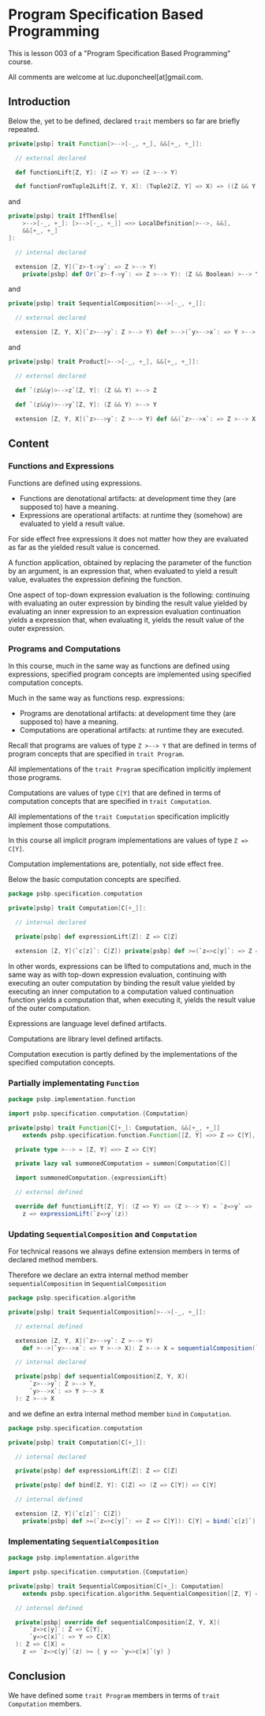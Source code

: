 # Program Specification Based Programming

This is lesson 003 of a "Program Specification Based Programming" course.

All comments are welcome at luc.duponcheel[at]gmail.com.

## Introduction

Below the, yet to be defined, declared `trait` members so far are briefly repeated.

```scala
private[psbp] trait Function[>-->[-_, +_], &&[+_, +_]]:

  // external declared

  def functionLift[Z, Y]: (Z => Y) => (Z >--> Y)

  def functionFromTuple2Lift[Z, Y, X]: (Tuple2[Z, Y] => X) => ((Z && Y) >--> X)
```

and

```scala
private[psbp] trait IfThenElse[
    >-->[-_, +_]: [>-->[-_, +_]] =>> LocalDefinition[>-->, &&],
    &&[+_, +_]
]:

  // internal declared

  extension [Z, Y](`z>-t->y`: => Z >--> Y)
    private[psbp] def Or(`z>-f->y`: => Z >--> Y): (Z && Boolean) >--> Y
```

and

```scala
private[psbp] trait SequentialComposition[>-->[-_, +_]]:

  // external declared

  extension [Z, Y, X](`z>-->y`: Z >--> Y) def >-->(`y>-->x`: => Y >--> X): Z >--> X
```

and

```scala
private[psbp] trait Product[>-->[-_, +_], &&[+_, +_]]:

  // external declared

  def `(z&&y)>-->z`[Z, Y]: (Z && Y) >--> Z

  def `(z&&y)>-->y`[Z, Y]: (Z && Y) >--> Y

  extension [Z, Y, X](`z>-->y`: Z >--> Y) def &&(`z>-->x`: => Z >--> X): Z >--> (Y && X)
```

## Content

### Functions and Expressions

Functions are defined using expressions.

- Functions are denotational artifacts: at development time they (are supposed to) have a meaning.
- Expressions are operational artifacts: at runtime they (somehow) are evaluated to yield a result value.

For side effect free expressions it does not matter how they are evaluated as far as the yielded result value is
concerned.

A function application, obtained by replacing the parameter of the function by an argument, is an expression that, when
evaluated to yield a result value, evaluates the expression defining the function. 

One aspect of top-down expression evaluation is the following: continuing with evaluating an outer expression by binding
the result value yielded by evaluating an inner expression to an expression evaluation continuation yields a expression
that, when evaluating it, yields the result value of the outer expression.

### Programs and Computations

In this course, much in the same way as functions are defined using expressions, specified program concepts are
implemented using specified computation concepts.

Much in the same way as functions resp. expressions:

- Programs are denotational artifacts: at development time they (are supposed to) have a meaning.
- Computations are operational artifacts: at runtime they are executed.

Recall that programs are values of type `Z >--> Y` that are defined in terms of program concepts that are specified in
`trait Program`. 

All implementations of the `trait Program` specification implicitly implement those programs. 

Computations are values of type `C[Y]` that are defined in terms of computation concepts that are specified in
`trait Computation`.

All implementations of the `trait Computation` specification implicitly implement those computations. 

In this course all implicit program implementations are values of type `Z => C[Y]`. 

Computation implementations are, potentially, not side effect free.

Below the basic computation concepts are specified.

```scala
package psbp.specification.computation

private[psbp] trait Computation[C[+_]]:

  // internal declared

  private[psbp] def expressionLift[Z]: Z => C[Z]

  extension [Z, Y](`c[z]`: C[Z]) private[psbp] def >=(`z=>c[y]`: => Z => C[Y]): C[Y]
```

In other words, expressions can be lifted to computations and, much in the same way as with top-down expression
evaluation, continuing with executing an outer computation by binding the result value yielded by executing an inner
computation to a computation valued continuation function yields a computation that, when executing it, yields the
result value of the outer computation.

Expressions are language level defined artifacts. 

Computations are library level defined artifacts. 

Computation execution is partly defined by the implementations of the specified computation concepts.

### Partially implementating `Function`

```scala
package psbp.implementation.function

import psbp.specification.computation.{Computation}

private[psbp] trait Function[C[+_]: Computation, &&[+_, +_]]
    extends psbp.specification.function.Function[[Z, Y] =>> Z => C[Y], &&]:

  private type >--> = [Z, Y] =>> Z => C[Y]

  private lazy val summonedComputation = summon[Computation[C]]

  import summonedComputation.{expressionLift}

  // external defined

  override def functionLift[Z, Y]: (Z => Y) => (Z >--> Y) = `z=>y` =>
    z => expressionLift(`z=>y`(z))
```

### Updating `SequentialComposition` and `Computation`

For technical reasons we always define extension members in terms of declared method members.

Therefore we declare an extra internal method member `sequentialComposition` in `SequentialComposition`

```scala
package psbp.specification.algorithm

private[psbp] trait SequentialComposition[>-->[-_, +_]]:

  // external defined

  extension [Z, Y, X](`z>-->y`: Z >--> Y)
    def >-->(`y>-->x`: => Y >--> X): Z >--> X = sequentialComposition(`z>-->y`, `y>-->x`)

  // internal declared

  private[psbp] def sequentialComposition[Z, Y, X](
      `z>-->y`: Z >--> Y,
      `y>-->x`: => Y >--> X
  ): Z >--> X
```

and we define an extra internal method member `bind` in `Computation`.

```scala
package psbp.specification.computation

private[psbp] trait Computation[C[+_]]:

  // internal declared

  private[psbp] def expressionLift[Z]: Z => C[Z]

  private[psbp] def bind[Z, Y]: C[Z] => (Z => C[Y]) => C[Y]

  // internal defined

  extension [Z, Y](`c[z]`: C[Z])
    private[psbp] def >=(`z=>c[y]`: => Z => C[Y]): C[Y] = bind(`c[z]`)(`z=>c[y]`)
```

### Implementating `SequentialComposition`

```scala
package psbp.implementation.algorithm

import psbp.specification.computation.{Computation}

private[psbp] trait SequentialComposition[C[+_]: Computation]
    extends psbp.specification.algorithm.SequentialComposition[[Z, Y] =>> Z => C[Y]]:

  // internal defined

  private[psbp] override def sequentialComposition[Z, Y, X](
      `z=>c[y]`: Z => C[Y],
      `y=>c[x]`: => Y => C[X]
  ): Z => C[X] =
    z => `z=>c[y]`(z) >= { y => `y=>c[x]`(y) }
```

## Conclusion

We have defined some `trait Program` members in terms of `trait Computation` members.
















